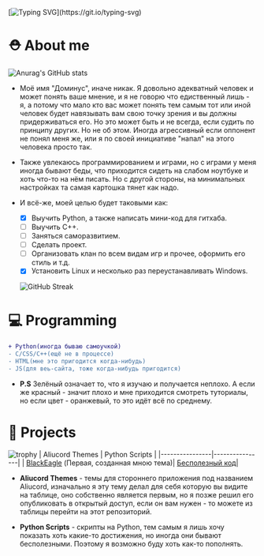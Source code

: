 [![Typing SVG](https://readme-typing-svg.herokuapp.com?size=30&duration=5400&color=00F71FD4&vCenter=true&lines=Welcome+to+my+profile.)](https://git.io/typing-svg)

# ⛑ About me

![Anurag's GitHub stats](https://github-readme-stats.vercel.app/api?username=ExtbhiteEAS&show_icons=true&theme=dark&hide_border=true)

* Моё имя "Доминус", иначе никак. Я довольно адекватный человек и может понять ваше мнение,
и я не говорю что едиственный лишь - я, а потому что мало кто вас может понять
тем самым тот или иной человек будет навязывать вам свою точку зрения и вы должны придерживаться его.
Но это может быть и не всегда, если судить по принципу других. Но не об этом.
Иногда агрессивный если оппонент не понял меня же, или я по своей инициативе "напал" на этого человека просто так.

* Также увлекаюсь программированием и играми, но с играми у меня иногда бывают беды, что приходится сидеть на слабом ноутбуке и хоть что-то на нём писать. Но с другой стороны, на минимальных настройках та самая картошка тянет как надо.

* И всё-же, моей целью будет таковыми как:
  - [X] Выучить Python, а также написать мини-код для гитхаба.
  - [ ] Выучить C++.
  - [ ] Заняться саморазвитием.
  - [ ] Сделать проект.
  - [ ] Организовать клан по всем видам игр и прочее, оформить его стиль и т.д.
  - [X] Установить Linux и несколько раз переустанавливать Windows.

  ![GitHub Streak](http://github-readme-streak-stats.herokuapp.com?user=ExtbhiteEAS&theme=dark&hide_border=true&fire=DD9F45&sideLabels=03DD49&background=DD272700)

# 💻 Programming

```diff
+ Python(иногда бываю самоучкой)
- С/CSS/C++(ещё не в процессе)
- HTML(мне это пригодится когда-нибудь)
- JS(для веь-сайта, тоже когда-нибудь пригодится)
```
* **P.S** Зелёный означает то, что я изучаю и получается неплохо. А если же красный - значит плохо и мне приходится смотреть туториалы, но если цвет - оранжевый, то это идёт всё по среднему.

# 📁 Projects
![trophy](https://github-profile-trophy.vercel.app/?username=ExtbhiteEAS&no-frame=true&no-bg=true&theme=discord)
| Aliucord Themes | Python Scripts |
|----------------|----------------|
| [BlackEagle](https://github.com/ExtbhiteEAS/Black-Eagle) (Первая, созданная мною тема)| [Бесполезный код](https://github.com/ExtbhiteEAS/Most-Cool-Code)|
* **Aliucord Themes** - темы для стороннего приложения под названием Aliucord, изначально я эту тему делал для себя которую вы видите на таблице, оно собственно является первым, но я позже решил его опубликовать в открытый доступ, если он вам нужен - то можете из таблицы перейти на этот репозиторий.

* **Python Scripts** - скрипты на Python, тем самым я лишь хочу показать хоть какие-то достижения, но иногда они бывают бесполезными. Поэтому я возможно буду хоть как-то пополнять. 

